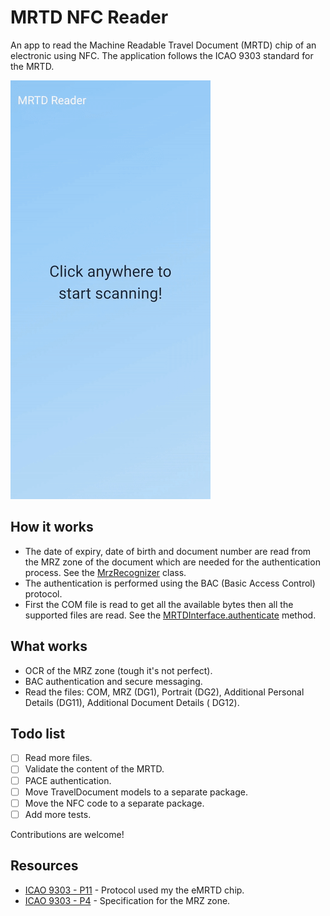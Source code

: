 # MRTD NFC Reader

An app to read the Machine Readable Travel Document (MRTD) chip of an electronic using NFC.
The application follows the ICAO 9303 standard for the MRTD.

![screen capture](docs/screen.gif)

## How it works

- The date of expiry, date of birth and document number are read from the MRZ zone of the document which are needed for
  the authentication process. See the [MrzRecognizer](lib/src/components/ocr/mrz_recognizer.dart) class.
- The authentication is performed using the BAC (Basic Access Control) protocol.
- First the COM file is read to get all the available bytes then all the supported files are read. See
  the [MRTDInterface\.authenticate](lib/src/components/nfc/mrtd_interface.dart#35) method.

## What works

- OCR of the MRZ zone (tough it's not perfect).
- BAC authentication and secure messaging.
- Read the files: COM, MRZ (DG1), Portrait (DG2), Additional Personal Details (DG11), Additional Document Details (
  DG12).

## Todo list

- [ ] Read more files.
- [ ] Validate the content of the MRTD.
- [ ] PACE authentication.
- [ ] Move TravelDocument models to a separate package.
- [ ] Move the NFC code to a separate package.
- [ ] Add more tests.

Contributions are welcome!

## Resources

- [ICAO 9303 - P11](https://www.icao.int/publications/Documents/9303_p11_cons_en.pdf) - Protocol used my the eMRTD chip.
- [ICAO 9303 - P4](https://www.icao.int/publications/Documents/9303_p4_cons_en.pdf) - Specification for the MRZ zone. 